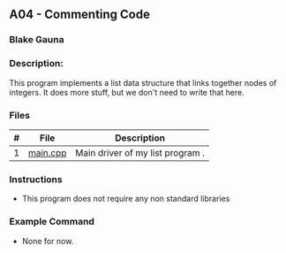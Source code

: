 ## A04 - Commenting Code
### Blake Gauna
### Description:

This program implements a list data structure that links together nodes of integers. It does more stuff, but we don't need to write that here.

### Files

|   #   | File     | Description                      |
| :---: | -------- | -------------------------------- |
|   1   | [main.cpp](https://github.com/blakeGauna/2143-OOP-Gauna/blob/main/Assignments/AO4/main.cpp) | Main driver of my list program . |


### Instructions

- This program does not require any non standard libraries

### Example Command

- None for now.
